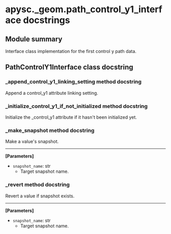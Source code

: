 # apysc._geom.path_control_y1_interface docstrings

## Module summary

Interface class implementation for the first control y path data.

## PathControlY1Interface class docstring



### _append_control_y1_linking_setting method docstring

Append a control_y1 attribute linking setting.

### _initialize_control_y1_if_not_initialized method docstring

Initialize the _control_y1 attribute if it hasn't been initialized yet.

### _make_snapshot method docstring

Make a value's snapshot.<hr>

**[Parameters]**

- `snapshot_name`: str
  - Target snapshot name.

### _revert method docstring

Revert a value if snapshot exists.<hr>

**[Parameters]**

- `snapshot_name`: str
  - Target snapshot name.